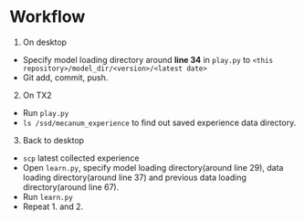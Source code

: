# Workflow

1. On desktop
- Specify model loading directory around **line 34** in `play.py` to `<this repository>/model_dir/<version>/<latest date>`
- Git add, commit, push.

2. On TX2
- Run `play.py`
- `ls /ssd/mecanum_experience` to find out saved experience data directory.

3. Back to desktop
- `scp` latest collected experience
- Open `learn.py`, specify model loading directory(around line 29), data loading directory(around line 37) and previous data loading directory(around line 67).
- Run `learn.py`
- Repeat 1. and 2.
